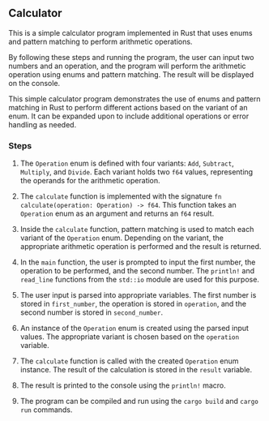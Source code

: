 ## Calculator

This is a simple calculator program implemented in Rust that uses enums and pattern matching to perform arithmetic operations.

By following these steps and running the program, the user can input two numbers and an operation, and the program will perform the arithmetic operation using enums and pattern matching. The result will be displayed on the console.

This simple calculator program demonstrates the use of enums and pattern matching in Rust to perform different actions based on the variant of an enum. It can be expanded upon to include additional operations or error handling as needed.

### Steps

1. The `Operation` enum is defined with four variants: `Add`, `Subtract`, `Multiply`, and `Divide`. Each variant holds two `f64` values, representing the operands for the arithmetic operation.

2. The `calculate` function is implemented with the signature `fn calculate(operation: Operation) -> f64`. This function takes an `Operation` enum as an argument and returns an `f64` result.

3. Inside the `calculate` function, pattern matching is used to match each variant of the `Operation` enum. Depending on the variant, the appropriate arithmetic operation is performed and the result is returned.

4. In the `main` function, the user is prompted to input the first number, the operation to be performed, and the second number. The `println!` and `read_line` functions from the `std::io` module are used for this purpose.

5. The user input is parsed into appropriate variables. The first number is stored in `first_number`, the operation is stored in `operation`, and the second number is stored in `second_number`.

6. An instance of the `Operation` enum is created using the parsed input values. The appropriate variant is chosen based on the `operation` variable.

7. The `calculate` function is called with the created `Operation` enum instance. The result of the calculation is stored in the `result` variable.

8. The result is printed to the console using the `println!` macro.

9. The program can be compiled and run using the `cargo build` and `cargo run` commands.